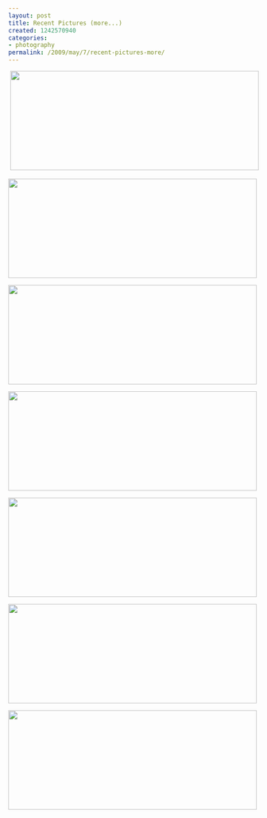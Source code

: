 ```yaml
---
layout: post
title: Recent Pictures (more...)
created: 1242570940
categories:
- photography
permalink: /2009/may/7/recent-pictures-more/
---
```

<p>&nbsp;<a href="/sites/default/files/1-b.jpg"><img width="500" height="200" alt="" class="triggerclass" src="/sites/default/files/1-b-t.jpg" /></a></p>
<p><a href="/sites/default/files/1-k.jpg"><img width="500" height="200" alt="" class="triggerclass" src="/sites/default/files/1-k-t.jpg" /></a></p>
<!--break-->
<p><a href="/sites/default/files/1-p.jpg"><img width="500" height="200" alt="" class="triggerclass" src="/sites/default/files/1-p-t.jpg" /></a></p>
<p><a href="/sites/default/files/1-r.jpg"><img width="500" height="200" alt="" class="triggerclass" src="/sites/default/files/1-r-t.jpg" /></a></p>
<p><a href="/sites/default/files/1-s.jpg"><img width="500" height="200" alt="" class="triggerclass" src="/sites/default/files/1-s-t.jpg" /></a></p>
<p><a href="/sites/default/files/1-sk.jpg"><img width="500" height="200" alt="" class="triggerclass" src="/sites/default/files/1-sk-t.jpg" /></a></p>
<p><a href="/sites/default/files/1-t.jpg"><img width="500" height="200" class="triggerclass" alt="" src="/sites/default/files/1-t-t.jpg" /></a></p>
